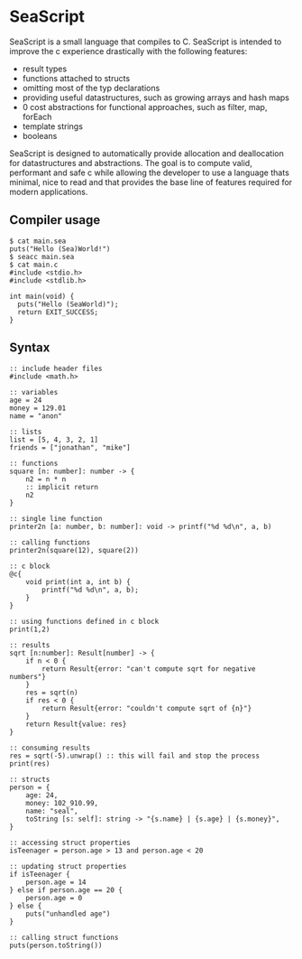 # SeaScript

SeaScript is a small language that compiles to C. SeaScript is intended to improve the c experience drastically with the following features:

- result types
- functions attached to structs
- omitting most of the typ declarations
- providing useful datastructures, such as growing arrays and hash maps
- 0 cost abstractions for functional approaches, such as filter, map, forEach
- template strings
- booleans

SeaScript is designed to automatically provide allocation and deallocation for
datastructures and abstractions. The goal is to compute valid, performant and
safe c while allowing the developer to use a language thats minimal, nice to
read and that provides the base line of features required for modern
applications.

## Compiler usage

```
$ cat main.sea
puts("Hello (Sea)World!")
$ seacc main.sea
$ cat main.c
#include <stdio.h>
#include <stdlib.h>

int main(void) {
  puts("Hello (SeaWorld)");
  return EXIT_SUCCESS;
}
```

## Syntax

```seascript
:: include header files
#include <math.h>

:: variables
age = 24
money = 129.01
name = "anon"

:: lists
list = [5, 4, 3, 2, 1]
friends = ["jonathan", "mike"]

:: functions
square [n: number]: number -> {
    n2 = n * n
    :: implicit return
    n2
}

:: single line function
printer2n [a: number, b: number]: void -> printf("%d %d\n", a, b)

:: calling functions
printer2n(square(12), square(2))

:: c block
@c{
    void print(int a, int b) {
        printf("%d %d\n", a, b);
    }
}

:: using functions defined in c block
print(1,2)

:: results
sqrt [n:number]: Result[number] -> {
    if n < 0 {
        return Result{error: "can't compute sqrt for negative numbers"}
    }
    res = sqrt(n)
    if res < 0 {
        return Result{error: "couldn't compute sqrt of {n}"}
    }
    return Result{value: res}
}

:: consuming results
res = sqrt(-5).unwrap() :: this will fail and stop the process
print(res)

:: structs
person = {
    age: 24,
    money: 102_910.99,
    name: "seal",
    toString [s: self]: string -> "{s.name} | {s.age} | {s.money}",
}

:: accessing struct properties
isTeenager = person.age > 13 and person.age < 20

:: updating struct properties
if isTeenager {
    person.age = 14
} else if person.age == 20 {
    person.age = 0
} else {
    puts("unhandled age")
}

:: calling struct functions
puts(person.toString())
```

